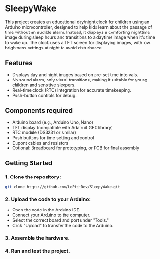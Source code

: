 # SleepyWake

This project creates an educational day/night clock for children using an Arduino microcontroller,
designed to help kids learn about the passage of time without an audible alarm. Instead, it displays
a comforting nighttime image during sleep hours and transitions to a daytime image when it's time to
wake up. The clock uses a TFT screen for displaying images, with low brightness settings at night to
avoid disturbance.

## Features

* Displays day and night images based on pre-set time intervals.
* No sound alarm, only visual transitions, making it suitable for young children and sensitive sleepers.
* Real-time clock (RTC) integration for accurate timekeeping.
* Push-button controls for debug.

## Components required

* Arduino board (e.g., Arduino Uno, Nano)
* TFT display (compatible with Adafruit GFX library)
* RTC module (DS3231 or similar)
* Push buttons for time setting and control
* Dupont cables and resistors
* Optional: Breadboard for prototyping, or PCB for final assembly

## Getting Started

### 1. Clone the repository:

```bash
git clone https://github.com/LePtitDev/SleepyWake.git
```

### 2. Upload the code to your Arduino:

* Open the code in the Arduino IDE.
* Connect your Arduino to the computer.
* Select the correct board and port under "Tools."
* Click "Upload" to transfer the code to the Arduino.

### 3. Assemble the hardware.
### 4. Run and test the project.
